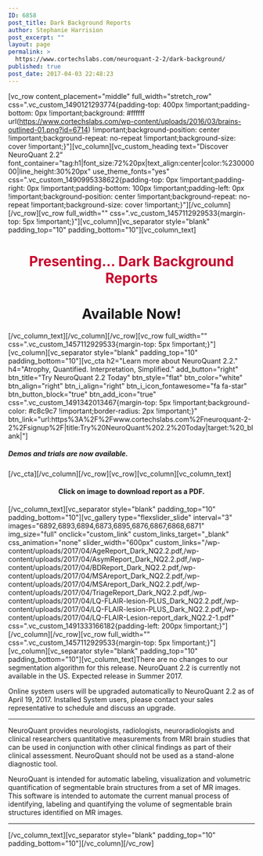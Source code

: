 ```yaml
---
ID: 6858
post_title: Dark Background Reports
author: Stephanie Harrision
post_excerpt: ""
layout: page
permalink: >
  https://www.cortechslabs.com/neuroquant-2-2/dark-background/
published: true
post_date: 2017-04-03 22:48:23
---
```

[vc_row content_placement="middle" full_width="stretch_row" css=".vc_custom_1490121293774{padding-top: 400px !important;padding-bottom: 0px !important;background: #ffffff url(https://www.cortechslabs.com/wp-content/uploads/2016/03/brains-outlined-01.png?id=6714) !important;background-position: center !important;background-repeat: no-repeat !important;background-size: cover !important;}"][vc_column][vc_custom_heading text="Discover NeuroQuant 2.2" font_container="tag:h1|font_size:72%20px|text_align:center|color:%23000000|line_height:30%20px" use_theme_fonts="yes" css=".vc_custom_1490995338622{padding-top: 0px !important;padding-right: 0px !important;padding-bottom: 100px !important;padding-left: 0px !important;background-position: center !important;background-repeat: no-repeat !important;background-size: cover !important;}"][/vc_column][/vc_row][vc_row full_width="" css=".vc_custom_1457112929533{margin-top: 5px !important;}"][vc_column][vc_separator style="blank" padding_top="10" padding_bottom="10"][vc_column_text]
<div class="wpb_text_column wpb_content_element ">
<div class="wpb_wrapper">
<h1 style="text-align: center;"><span style="color: #c8042c;">Presenting... Dark Background Reports</span></h1>
<h1 style="text-align: center;">Available Now!</h1>
</div>
</div>
[/vc_column_text][/vc_column][/vc_row][vc_row full_width="" css=".vc_custom_1457112929533{margin-top: 5px !important;}"][vc_column][vc_separator style="blank" padding_top="10" padding_bottom="10"][vc_cta h2="Learn more about NeuroQuant 2.2." h4="Atrophy, Quantified. Interpretation, Simplified." add_button="right" btn_title="Try NeuroQuant 2.2 Today" btn_style="flat" btn_color="white" btn_align="right" btn_i_align="right" btn_i_icon_fontawesome="fa fa-star" btn_button_block="true" btn_add_icon="true" css=".vc_custom_1491342013467{margin-top: 5px !important;background-color: #c8c9c7 !important;border-radius: 2px !important;}" btn_link="url:https%3A%2F%2Fwww.cortechslabs.com%2Fneuroquant-2-2%2Fsignup%2F|title:Try%20NeuroQuant%202.2%20Today|target:%20_blank|"]
<h5>Demos and trials are now available.</h5>
[/vc_cta][/vc_column][/vc_row][vc_row][vc_column][vc_column_text]
<h4 style="text-align: center;">Click on image to download report as a PDF.</h4>
[/vc_column_text][vc_separator style="blank" padding_top="10" padding_bottom="10"][vc_gallery type="flexslider_slide" interval="3" images="6892,6893,6894,6873,6895,6876,6867,6868,6871" img_size="full" onclick="custom_link" custom_links_target="_blank" css_animation="none" slider_width="600px" custom_links="/wp-content/uploads/2017/04/AgeReport_Dark_NQ2.2.pdf,/wp-content/uploads/2017/04/AsymReport_Dark_NQ2.2.pdf,/wp-content/uploads/2017/04/BDReport_Dark_NQ2.2.pdf,/wp-content/uploads/2017/04/MSAreport_Dark_NQ2.2.pdf,/wp-content/uploads/2017/04/MSAreport_Dark_NQ2.2.pdf,/wp-content/uploads/2017/04/TriageReport_Dark_NQ2.2.pdf,/wp-content/uploads/2017/04/LQ-FLAIR-lesion-PLUS_Dark_NQ2.2.pdf,/wp-content/uploads/2017/04/LQ-FLAIR-lesion-PLUS_Dark_NQ2.2.pdf,/wp-content/uploads/2017/04/LQ-FLAIR-Lesion-report_dark_NQ2.2-1.pdf" css=".vc_custom_1491333166182{padding-left: 200px !important;}"][/vc_column][/vc_row][vc_row full_width="" css=".vc_custom_1457112929533{margin-top: 5px !important;}"][vc_column][vc_separator style="blank" padding_top="10" padding_bottom="10"][vc_column_text]There are no changes to our segmentation algorithm for this release. NeuroQuant 2.2 is currently not available in the US. Expected release in Summer 2017.

Online system users will be upgraded automatically to NeuroQuant 2.2 as of April 19, 2017. Installed System users, please contact your sales representative to schedule and discuss an upgrade.

<hr />

NeuroQuant provides neurologists, radiologists, neuroradiologists and clinical researchers quantitative measurements from MRI brain studies that can be used in conjunction with other clinical findings as part of their clinical assessment. NeuroQuant should not be used as a stand-alone diagnostic tool.

NeuroQuant is intended for automatic labeling, visualization and volumetric quantification of segmentable brain structures from a set of MR images. This software is intended to automate the current manual process of identifying, labeling and quantifying the volume of segmentable brain structures identified on MR images.

<hr />

[/vc_column_text][vc_separator style="blank" padding_top="10" padding_bottom="10"][/vc_column][/vc_row]